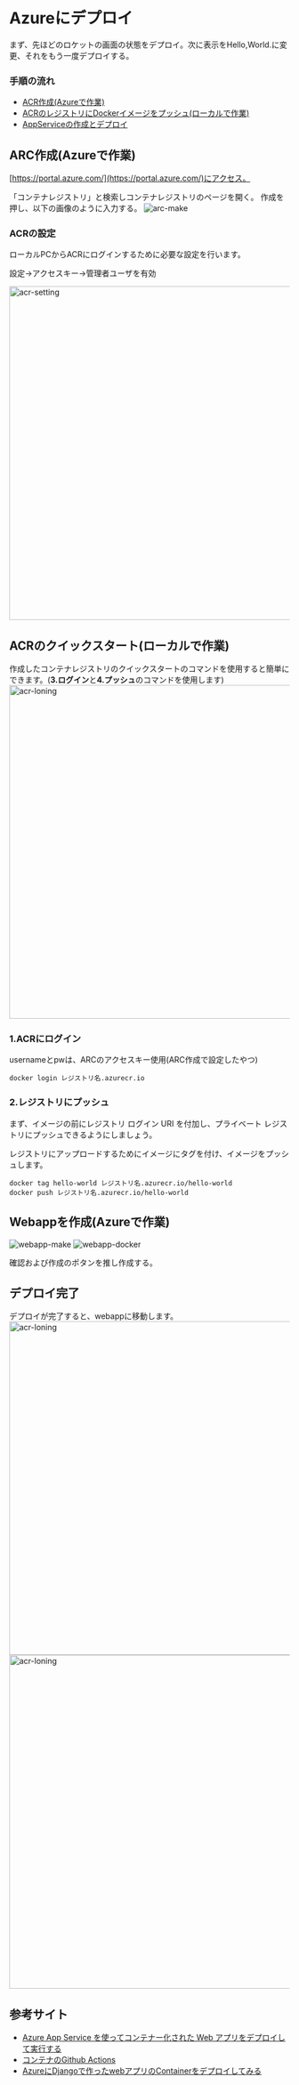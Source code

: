 # Azureにデプロイ
まず、先ほどのロケットの画面の状態をデプロイ。次に表示をHello,World.に変更、それをもう一度デプロイする。

### 手順の流れ
* [ACR作成(Azureで作業)](#arc作成)
* [ACRのレジストリにDockerイメージをプッシュ(ローカルで作業)](#acrのクイックスタートローカルで作業)
* [AppServiceの作成とデプロイ](#webappを作成azureで作業)

## ARC作成(Azureで作業)
[https://portal.azure.com/](https://portal.azure.com/)にアクセス。

「コンテナレジストリ」と検索しコンテナレジストリのページを開く。
作成を押し、以下の画像のように入力する。
![arc-make](img/acr-make.png)
### ACRの設定
ローカルPCからACRにログインするために必要な設定を行います。

設定→アクセスキー→管理者ユーザを有効

<img src="img/acr-setting.png" alt="acr-setting" width="900" height="600">

## ACRのクイックスタート(ローカルで作業)
作成したコンテナレジストリのクイックスタートのコマンドを使用すると簡単にできます。(**3.ログイン**と**4.プッシュ**のコマンドを使用します)
<img src="img/acr-login.png" alt="acr-loning" width="900" height="600">

### 1.ACRにログイン
usernameとpwは、ARCのアクセスキー使用(ARC作成で設定したやつ)

```
docker login レジストリ名.azurecr.io
```
### 2.レジストリにプッシュ
まず、イメージの前にレジストリ ログイン URI を付加し、プライベート レジストリにプッシュできるようにしましょう。

レジストリにアップロードするためにイメージにタグを付け、イメージをプッシュします。

```
docker tag hello-world レジストリ名.azurecr.io/hello-world
docker push レジストリ名.azurecr.io/hello-world
```

## Webappを作成(Azureで作業)
![webapp-make](img/webapp-make.png)
![webapp-docker](img/webapp-docker.png)

確認および作成のポタンを推し作成する。
## デプロイ完了
デプロイが完了すると、webappに移動します。
<img src="img/webapp-url.png" alt="acr-loning" width="900" height="600">
<img src="img/django-rocket.png" alt="acr-loning" width="900" height="600">





## 参考サイト
* [Azure App Service を使ってコンテナー化された Web アプリをデプロイして実行する](https://docs.microsoft.com/ja-jp/learn/modules/deploy-run-container-app-service/)
* [コンテナのGithub Actions](https://docs.microsoft.com/ja-jp/azure/app-service/deploy-container-github-action?tabs=service-principal)
* [AzureにDjangoで作ったwebアプリのContainerをデプロイしてみる](https://zenn.dev/ibaraki/scraps/a7b7fd0592e228)

